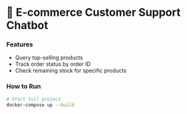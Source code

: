 # 🧠 E-commerce Customer Support Chatbot

### Features
- Query top-selling products
- Track order status by order ID
- Check remaining stock for specific products

### How to Run

```bash
# Start full project
docker-compose up --build
